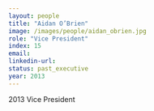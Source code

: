 ```yaml
---
layout: people
title: "Aidan O’Brien"
image: /images/people/aidan_obrien.jpg
role: "Vice President"
index: 15
email:
linkedin-url:
status: past_executive
year: 2013
---
```

2013 Vice President

